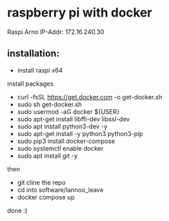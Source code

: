 # raspberry pi with docker

Raspi Arno IP-Addr: 172.16.240.30

## installation:

- install raspi x64

install packages

- curl -fsSL https://get.docker.com -o get-docker.sh
- sudo sh get-docker.sh
- ‍sudo usermod -aG docker ${USER}
- sudo apt-get install libffi-dev libssl-dev
- sudo apt install python3-dev -y
- sudo apt-get install -y python3 python3-pip
- ‍sudo pip3 install docker-compose
- sudo systemctl enable docker
- sudo apt install git -y

then

- git cline the repo
- cd into software/lannoo_leave
- docker compose up

done :)